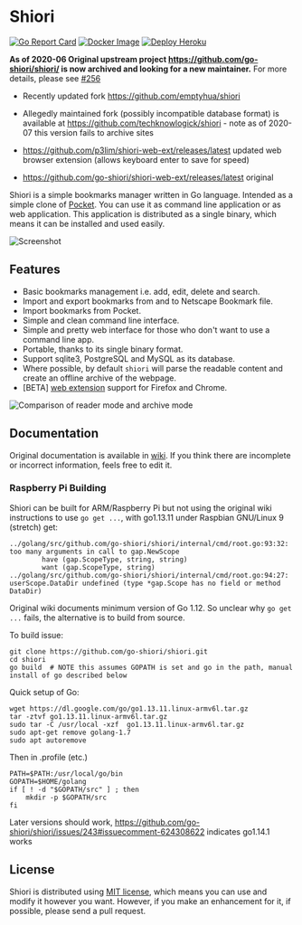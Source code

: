# Shiori

[![Go Report Card](https://goreportcard.com/badge/github.com/go-shiori/shiori)](https://goreportcard.com/report/github.com/go-shiori/shiori)
[![Docker Image](https://img.shields.io/static/v1?label=image&message=Docker&color=1488C6&logo=docker)](https://hub.docker.com/r/radhifadlillah/shiori)
[![Deploy Heroku](https://img.shields.io/static/v1?label=deploy&message=Heroku&color=430098&logo=heroku)](https://heroku.com/deploy)

**As of 2020-06 Original upstream project https://github.com/go-shiori/shiori/ is now archived and looking for a new maintainer.** For more details, please see [#256](https://github.com/go-shiori/shiori/issues/256)

  * Recently updated fork https://github.com/emptyhua/shiori
  * Allegedly maintained fork (possibly incompatible database format) is available at https://github.com/techknowlogick/shiori - note as of 2020-07 this version fails to archive sites

  * https://github.com/p3lim/shiori-web-ext/releases/latest updated web browser extension (allows keyboard enter to save for speed)
  * https://github.com/go-shiori/shiori-web-ext/releases/latest original
 

Shiori is a simple bookmarks manager written in Go language. Intended as a simple clone of [Pocket](https://getpocket.com//). You can use it as command line application or as web application. This application is distributed as a single binary, which means it can be installed and used easily.

![Screenshot](https://raw.githubusercontent.com/go-shiori/shiori/master/docs/readme/cover.png)

## Features

- Basic bookmarks management i.e. add, edit, delete and search.
- Import and export bookmarks from and to Netscape Bookmark file.
- Import bookmarks from Pocket.
- Simple and clean command line interface.
- Simple and pretty web interface for those who don't want to use a command line app.
- Portable, thanks to its single binary format.
- Support sqlite3, PostgreSQL and MySQL as its database.
- Where possible, by default `shiori` will parse the readable content and create an offline archive of the webpage.
- [BETA] [web extension](https://github.com/go-shiori/shiori-web-ext) support for Firefox and Chrome.

![Comparison of reader mode and archive mode](https://raw.githubusercontent.com/go-shiori/shiori/master/docs/readme/comparison.png)

## Documentation

Original documentation is available in [wiki](https://github.com/RadhiFadlillah/shiori/wiki). If you think there are incomplete or incorrect information, feels free to edit it.

### Raspberry Pi Building

Shiori can be built for ARM/Raspberry Pi but not using the original wiki instructions to use `go get ...`, with go1.13.11 under Raspbian GNU/Linux 9 (stretch) get:

    ../golang/src/github.com/go-shiori/shiori/internal/cmd/root.go:93:32: too many arguments in call to gap.NewScope
            have (gap.ScopeType, string, string)
            want (gap.ScopeType, string)
    ../golang/src/github.com/go-shiori/shiori/internal/cmd/root.go:94:27: userScope.DataDir undefined (type *gap.Scope has no field or method DataDir)

Original wiki documents minimum version of Go 1.12. So unclear why `go get ...` fails, the alternative is to build from source.

To build issue:

    git clone https://github.com/go-shiori/shiori.git
    cd shiori
    go build  # NOTE this assumes GOPATH is set and go in the path, manual install of go described below
 
 Quick setup of Go:
 
    wget https://dl.google.com/go/go1.13.11.linux-armv6l.tar.gz
    tar -ztvf go1.13.11.linux-armv6l.tar.gz
    sudo tar -C /usr/local -xzf  go1.13.11.linux-armv6l.tar.gz
    sudo apt-get remove golang-1.7
    sudo apt autoremove

Then in .profile (etc.)

    PATH=$PATH:/usr/local/go/bin
    GOPATH=$HOME/golang
    if [ ! -d "$GOPATH/src" ] ; then
        mkdir -p $GOPATH/src
    fi

Later versions should work, https://github.com/go-shiori/shiori/issues/243#issuecomment-624308622 indicates go1.14.1 works

## License

Shiori is distributed using [MIT license](https://choosealicense.com/licenses/mit/), which means you can use and modify it however you want. However, if you make an enhancement for it, if possible, please send a pull request.
